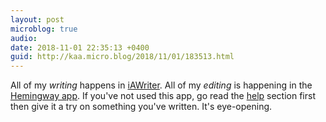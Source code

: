 ```yaml
---
layout: post
microblog: true
audio: 
date: 2018-11-01 22:35:13 +0400
guid: http://kaa.micro.blog/2018/11/01/183513.html
---
```

All of my _writing_ happens in [iAWriter](http://ia.net). All of my _editing_ is happening in the [Hemingway app](http://www.hemingwayapp.com). If you've not used this app, go read the [help](http://www.hemingwayapp.com/help.html) section first then give it a try on something you've written. It's eye-opening.
